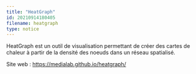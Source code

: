 ```yaml
---
title: "HeatGraph"
id: 20210914180405
filename: heatgraph
type: notice
---
```


HeatGraph est un outil de visualisation permettant de créer des cartes de chaleur à partir de la densité des noeuds dans un réseau spatialisé.

Site web : <https://medialab.github.io/heatgraph/>

